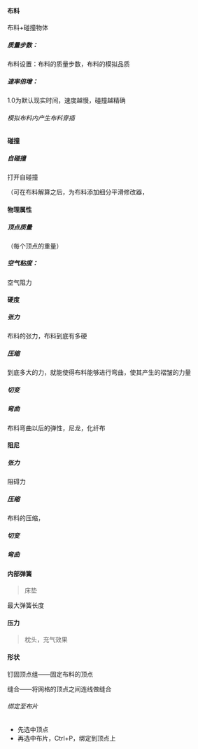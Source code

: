 #### 布料

布料+碰撞物体

##### 质量步数：

布料设置：布料的质量步数，布料的模拟品质

##### 速率倍增：

1.0为默认现实时间，速度越慢，碰撞越精确

###### 模拟布料内产生布料穿插

#### 碰撞

##### 自碰撞

打开自碰撞

（可在布料解算之后，为布料添加细分平滑修改器，

#### 物理属性

##### 顶点质量

（每个顶点的重量）

##### 空气粘度：

空气阻力

#### 硬度

##### 张力

布料的张力，布料到底有多硬

##### 压缩

到底多大的力，就能使得布料能够进行弯曲，使其产生的褶皱的力量

##### 切变



##### 弯曲

布料弯曲以后的弹性，尼龙，化纤布 

#### 阻尼

##### 张力

阻碍力

##### 压缩

布料的压缩，

##### 切变



##### 弯曲

#### 内部弹簧

> 床垫

最大弹簧长度

#### 压力

> 枕头，充气效果

#### 形状

钉固顶点组——固定布料的顶点

缝合——将网格的顶点之间连线做缝合



###### 绑定至布片

- 先选中顶点
- 再选中布片，Ctrl+P，绑定到顶点上

